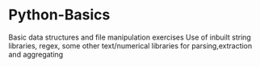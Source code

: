 # Python-Basics
Basic data structures and file manipulation exercises 
Use of inbuilt string libraries, regex, some other text/numerical libraries for parsing,extraction and aggregating 
